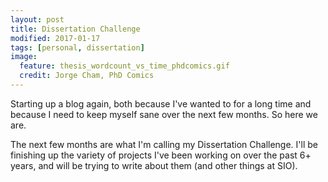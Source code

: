 ```yaml
---
layout: post
title: Dissertation Challenge 
modified: 2017-01-17
tags: [personal, dissertation]
image:
  feature: thesis_wordcount_vs_time_phdcomics.gif  
  credit: Jorge Cham, PhD Comics
---
```


Starting up a blog again, both because I've wanted to for a long time and because I need to keep myself sane over the next few months. So here we are.

The next few months are what I'm calling my Dissertation Challenge. I'll be finishing up the variety of projects I've been working on over the past 6+ years, and will be trying to write about them (and other things at SIO). 



